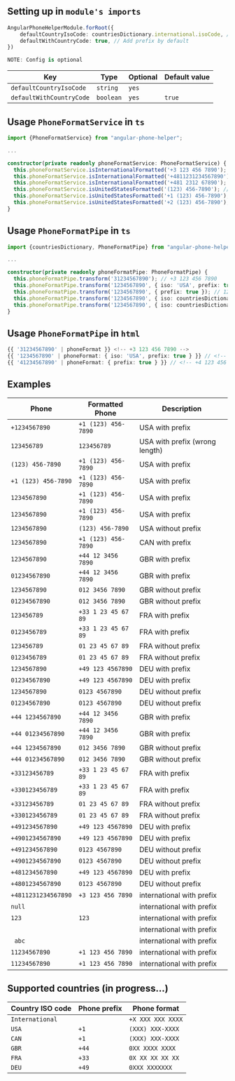 ## Setting up in `module's imports`
```ts
AngularPhoneHelperModule.forRoot({
    defaultCountryIsoCode: countriesDictionary.international.isoCode, // Country ISO code
    defaultWithCountryCode: true, // Add prefix by default
})
```

```ts
NOTE: Config is optional
```
| Key                       | Type      | Optional  | Default value  |
|---------------------------|-----------|-----------|----------------|
| `defaultCountryIsoCode`   | `string`  | `yes`     | ` `            |
| `defaultWithCountryCode`  | `boolean` | `yes`     | `true`         |

## Usage `PhoneFormatService` in `ts`
```ts
import {PhoneFormatService} from "angular-phone-helper";

...

constructor(private readonly phoneFormatService: PhoneFormatService) {
  this.phoneFormatService.isInternationalFormatted('+3 123 456 7890'); // true
  this.phoneFormatService.isInternationalFormatted('+4811231234567890'); // false
  this.phoneFormatService.isInternationalFormatted('+481 2312 67890'); // false
  this.phoneFormatService.isUnitedStatesFormatted('(123) 456-7890'); // true
  this.phoneFormatService.isUnitedStatesFormatted('+1 (123) 456-7890'); // true
  this.phoneFormatService.isUnitedStatesFormatted('+2 (123) 456-7890'); // false
}
```

## Usage `PhoneFormatPipe` in `ts`
```ts
import {countriesDictionary, PhoneFormatPipe} from "angular-phone-helper";

...

constructor(private readonly phoneFormatPipe: PhoneFormatPipe) {
  this.phoneFormatPipe.transform('31234567890'); // +3 123 456 7890
  this.phoneFormatPipe.transform('1234567890', { iso: 'USA', prefix: true }); // +1 (123) 456-7890
  this.phoneFormatPipe.transform('1234567890', { prefix: true }); // 1234567890 (wrong length)
  this.phoneFormatPipe.transform('1234567890', { iso: countriesDictionary.usa.isoCode }); // +1 (123) 456-7890
  this.phoneFormatPipe.transform('1234567890', { iso: countriesDictionary.usa.isoCode, prefix: false }) // (123) 456-7890
}
```

## Usage `PhoneFormatPipe` in `html`
```ts
{{ '31234567890' | phoneFormat }} <!-- +3 123 456 7890 -->
{{ '1234567890' | phoneFormat: { iso: 'USA', prefix: true } }} // <!-- +1 (123) 456-7890 -->
{{ '41234567890' | phoneFormat: { prefix: true } }} // <!-- +4 123 456 7890 -->
```

## Examples
| Phone               | Formatted Phone     | Description                    |
|---------------------|---------------------|--------------------------------|
| `+1234567890`       | `+1 (123) 456-7890` | USA with prefix                |
| `123456789`         | `123456789`         | USA with prefix (wrong length) |
| `(123) 456-7890`    | `+1 (123) 456-7890` | USA with prefix                |
| `+1 (123) 456-7890` | `+1 (123) 456-7890` | USA with prefix                |
| `1234567890`        | `+1 (123) 456-7890` | USA with prefix                |
| `1234567890`        | `+1 (123) 456-7890` | USA with prefix                |
| `1234567890`        | `(123) 456-7890`    | USA without prefix             |
| `1234567890`        | `+1 (123) 456-7890` | CAN with prefix                |
| `1234567890`        | `+44 12 3456 7890`  | GBR with prefix                |
| `01234567890`       | `+44 12 3456 7890`  | GBR with prefix                |
| `1234567890`        | `012 3456 7890`     | GBR without prefix             |
| `01234567890`       | `012 3456 7890`     | GBR without prefix             |
| `123456789`         | `+33 1 23 45 67 89` | FRA with prefix                |
| `0123456789`        | `+33 1 23 45 67 89` | FRA with prefix                |
| `123456789`         | `01 23 45 67 89`    | FRA without prefix             |
| `0123456789`        | `01 23 45 67 89`    | FRA without prefix             |
| `1234567890`        | `+49 123 4567890`   | DEU with prefix                |
| `01234567890`       | `+49 123 4567890`   | DEU with prefix                |
| `1234567890`        | `0123 4567890`      | DEU without prefix             |
| `01234567890`       | `0123 4567890`      | DEU without prefix             |
| `+44 1234567890`    | `+44 12 3456 7890`  | GBR with prefix                |
| `+44 01234567890`   | `+44 12 3456 7890`  | GBR with prefix                |
| `+44 1234567890`    | `012 3456 7890`     | GBR without prefix             |
| `+44 01234567890`   | `012 3456 7890`     | GBR without prefix             |
| `+33123456789`      | `+33 1 23 45 67 89` | FRA with prefix                |
| `+330123456789`     | `+33 1 23 45 67 89` | FRA with prefix                |
| `+33123456789`      | `01 23 45 67 89`    | FRA without prefix             |
| `+330123456789`     | `01 23 45 67 89`    | FRA without prefix             |
| `+491234567890`     | `+49 123 4567890`   | DEU with prefix                |
| `+4901234567890`    | `+49 123 4567890`   | DEU with prefix                |
| `+491234567890`     | `0123 4567890`      | DEU without prefix             |
| `+4901234567890`    | `0123 4567890`      | DEU without prefix             |
| `+481234567890`     | `+49 123 4567890`   | DEU with prefix                |
| `+4801234567890`    | `0123 4567890`      | DEU without prefix             |
| `+4811231234567890` | `+3 123 456 7890`   | international with prefix      |
| `null`              | ` `                 | international with prefix      |
| `123`               | `123`               | international with prefix      |
| ` `                 | ` `                 | international with prefix      |
| ` abc`              | ` `                 | international with prefix      |
| `11234567890`       | `+1 123 456 7890`   | international with prefix      |
| `11234567890`       | `+1 123 456 7890`   | international with prefix      |

## Supported countries (in progress...)

| Country ISO code | Phone prefix | Phone format      |
|------------------|--------------|-------------------|
| `International`  | ` `          | `+X XXX XXX XXXX` |
| `USA`            | `+1`         | `(XXX) XXX-XXXX`  |
| `CAN`            | `+1`         | `(XXX) XXX-XXXX`  |
| `GBR`            | `+44`        | `0XX XXXX XXXX`   |
| `FRA`            | `+33`        | `0X XX XX XX XX`  |
| `DEU`            | `+49`        | `0XXX XXXXXXX`    |
